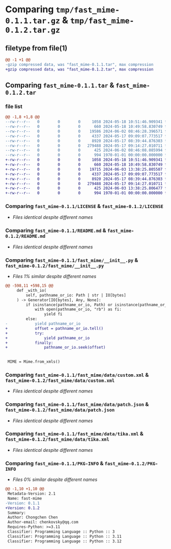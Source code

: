 # Comparing `tmp/fast_mime-0.1.1.tar.gz` & `tmp/fast_mime-0.1.2.tar.gz`

## filetype from file(1)

```diff
@@ -1 +1 @@
-gzip compressed data, was "fast_mime-0.1.1.tar", max compression
+gzip compressed data, was "fast_mime-0.1.2.tar", max compression
```

## Comparing `fast_mime-0.1.1.tar` & `fast_mime-0.1.2.tar`

### file list

```diff
@@ -1,8 +1,8 @@
--rw-r--r--   0        0        0     1058 2024-05-18 10:51:46.909341 fast_mime-0.1.1/LICENSE
--rw-r--r--   0        0        0      660 2024-05-18 10:49:58.830749 fast_mime-0.1.1/README.md
--rw-r--r--   0        0        0    19586 2024-06-02 08:46:28.396571 fast_mime-0.1.1/fast_mime/__init__.py
--rw-r--r--   0        0        0     4337 2024-05-17 09:09:07.773517 fast_mime-0.1.1/fast_mime/data/custom.xml
--rw-r--r--   0        0        0     8920 2024-05-17 08:39:44.876303 fast_mime-0.1.1/fast_mime/data/patch.json
--rw-r--r--   0        0        0   279488 2024-05-17 09:14:27.010711 fast_mime-0.1.1/fast_mime/data/tika.xml
--rw-r--r--   0        0        0      425 2024-06-02 08:46:08.085994 fast_mime-0.1.1/pyproject.toml
--rw-r--r--   0        0        0      994 1970-01-01 00:00:00.000000 fast_mime-0.1.1/PKG-INFO
+-rw-r--r--   0        0        0     1058 2024-05-18 10:51:46.909341 fast_mime-0.1.2/LICENSE
+-rw-r--r--   0        0        0      660 2024-05-18 10:49:58.830749 fast_mime-0.1.2/README.md
+-rw-r--r--   0        0        0    19715 2024-06-03 13:38:25.805507 fast_mime-0.1.2/fast_mime/__init__.py
+-rw-r--r--   0        0        0     4337 2024-05-17 09:09:07.773517 fast_mime-0.1.2/fast_mime/data/custom.xml
+-rw-r--r--   0        0        0     8920 2024-05-17 08:39:44.876303 fast_mime-0.1.2/fast_mime/data/patch.json
+-rw-r--r--   0        0        0   279488 2024-05-17 09:14:27.010711 fast_mime-0.1.2/fast_mime/data/tika.xml
+-rw-r--r--   0        0        0      425 2024-06-03 13:38:25.806477 fast_mime-0.1.2/pyproject.toml
+-rw-r--r--   0        0        0      994 1970-01-01 00:00:00.000000 fast_mime-0.1.2/PKG-INFO
```

### Comparing `fast_mime-0.1.1/LICENSE` & `fast_mime-0.1.2/LICENSE`

 * *Files identical despite different names*

### Comparing `fast_mime-0.1.1/README.md` & `fast_mime-0.1.2/README.md`

 * *Files identical despite different names*

### Comparing `fast_mime-0.1.1/fast_mime/__init__.py` & `fast_mime-0.1.2/fast_mime/__init__.py`

 * *Files 1% similar despite different names*

```diff
@@ -598,11 +598,15 @@
     def _with_io(
         self, pathname_or_io: Path | str | IO[bytes]
     ) -> Generator[IO[bytes], Any, None]:
         if isinstance(pathname_or_io, Path) or isinstance(pathname_or_io, str):
             with open(pathname_or_io, "rb") as fi:
                 yield fi
         else:
-            yield pathname_or_io
+            offset = pathname_or_io.tell()
+            try:
+                yield pathname_or_io
+            finally:
+                pathname_or_io.seek(offset)
 
 
 MIME = Mime.from_xmls()
```

### Comparing `fast_mime-0.1.1/fast_mime/data/custom.xml` & `fast_mime-0.1.2/fast_mime/data/custom.xml`

 * *Files identical despite different names*

### Comparing `fast_mime-0.1.1/fast_mime/data/patch.json` & `fast_mime-0.1.2/fast_mime/data/patch.json`

 * *Files identical despite different names*

### Comparing `fast_mime-0.1.1/fast_mime/data/tika.xml` & `fast_mime-0.1.2/fast_mime/data/tika.xml`

 * *Files identical despite different names*

### Comparing `fast_mime-0.1.1/PKG-INFO` & `fast_mime-0.1.2/PKG-INFO`

 * *Files 0% similar despite different names*

```diff
@@ -1,10 +1,10 @@
 Metadata-Version: 2.1
 Name: fast-mime
-Version: 0.1.1
+Version: 0.1.2
 Summary: 
 Author: Chongchen Chen
 Author-email: chenkovsky@qq.com
 Requires-Python: >=3.11
 Classifier: Programming Language :: Python :: 3
 Classifier: Programming Language :: Python :: 3.11
 Classifier: Programming Language :: Python :: 3.12
```

